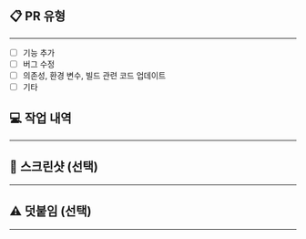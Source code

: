 ## 📋 PR 유형

---

- [ ]  기능 추가
- [ ]  버그 수정
- [ ]  의존성, 환경 변수, 빌드 관련 코드 업데이트
- [ ]  기타

## 💻 작업 내역

---

## 📸 스크린샷 (선택)

---

## ⚠️ 덧붙임 (선택)

---
